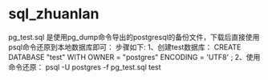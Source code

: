 # sql_zhuanlan

pg_test.sql 是使用pg_dump命令导出的postgresql的备份文件，下载后直接使用psql命令还原到本地数据库即可：
步骤如下:
1、创建test数据库：
CREATE DATABASE "test"
WITH
  OWNER = "postgres"
  ENCODING = 'UTF8'
;
2、使用命令还原：
psql -U postgres -f  pg_test.sql test
